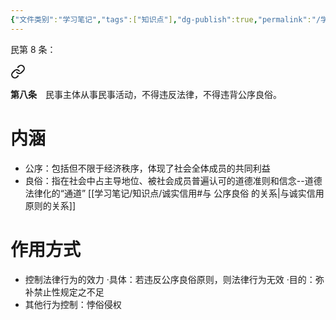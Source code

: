 ```yaml
---
{"文件类别":"学习笔记","tags":["知识点"],"dg-publish":true,"permalink":"/学习笔记/知识点/公序良俗/","dgPassFrontmatter":true,"noteIcon":""}
---
```


民第 8 条：
<div class="transclusion internal-embed is-loaded"><a class="markdown-embed-link" href="////#t0008" aria-label="Open link"><svg xmlns="http://www.w3.org/2000/svg" width="24" height="24" viewBox="0 0 24 24" fill="none" stroke="currentColor" stroke-width="2" stroke-linecap="round" stroke-linejoin="round" class="svg-icon lucide-link"><path d="M10 13a5 5 0 0 0 7.54.54l3-3a5 5 0 0 0-7.07-7.07l-1.72 1.71"></path><path d="M14 11a5 5 0 0 0-7.54-.54l-3 3a5 5 0 0 0 7.07 7.07l1.71-1.71"></path></svg></a><div class="markdown-embed">



**第八条**　民事主体从事民事活动，不得违反法律，不得违背公序良俗。 

</div></div>

# 内涵
- 公序：包括但不限于经济秩序，体现了社会全体成员的共同利益 
- 良俗：指在社会中占主导地位、被社会成员普遍认可的道德准则和信念--道德法律化的“通道”
[[学习笔记/知识点/诚实信用#与 公序良俗 的关系\|与诚实信用原则的关系]]
# 作用方式
- 控制法律行为的效力
·具体：若违反公序良俗原则，则法律行为无效
·目的：弥补禁止性规定之不足
- 其他行为控制：悖俗侵权

